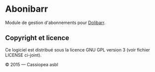 Abonibarr
=========

Module de gestion d'abonnements pour [Dolibarr][dolibarr].

Copyright et licence
--------------------

Ce logiciel est distribué sous la licence GNU GPL version 3 (voir fichier LICENSE ci-joint).

© 2015 — Cassiopea asbl

[dolibarr]: https://github.com/Dolibarr/dolibarr/
